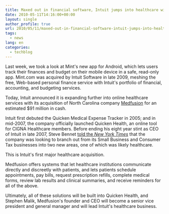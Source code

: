 ```yaml
---
title: Maxed out in financial software, Intuit jumps into healthcare with $91m buy of Medfusion
date: 2010-05-11T14:16:00+00:00
layout: single
author_profile: true
url: 2010/05/11/maxed-out-in-financial-software-intuit-jumps-into-healthcare-with-91m-buy-of-medfusion/
tags:
  - news
lang: en
categories: 
  - techblog
---
```

Last week, we took a look at Mint's new app for Android, which lets users track their finances and budget on their mobile device in a safe, read-only app. Mint.com was acquired by Intuit Software in late 2009, meshing the free, Web-based personal finance service with Intuit's portfolio of financial, accounting, and budgeting services. 

Today, Intuit announced it is expanding further into online healthcare services with its acquisition of North Carolina company [Medfusion](http://www.medfusion.net/) for an estimated $91 million in cash. 

Intuit first debuted the Quicken Medical Expense Tracker in 2005; and in mid-2007, the company officially launched Quicken Health, an online tool for CIGNA Healthcare members. Before ending his eight year stint as CEO of Intuit in late 2007, Steve Bennet [told the _New York Times_](http://www.nytimes.com/2007/02/24/technology/24interview.html?_r=1) that the company was looking to branch out from its Small Business and Consumer Tax businesses into two new areas, one of which was likely healthcare. 

This is Intuit's first major healthcare acquisition. 

Medfusion offers systems that let healthcare institutions communicate directly and discreetly with patients, and lets patients schedule appointments, pay bills, request prescription refills, complete medical forms, review lab results and clinical summaries, and receive reminders for all of the above. 

Ultimately, all of these solutions will be built into Quicken Health, and Stephen Malik, Medfusion's founder and CEO will become a senior vice president and general manager and will lead Intuit's healthcare business.